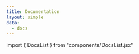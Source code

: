 ```yaml
---
title: Documentation
layout: simple
data:
  - docs
---
```


import { DocsList } from "components/DocsList.jsx"

<DocsList docs={docs}/>
